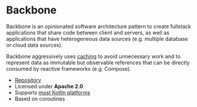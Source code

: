 # Backbone

Backbone is an opinionated software architecture pattern to create fullstack applications that share code between client and servers, as well as applications that have heterogeneous data sources (e.g. multiple database or cloud data sources).

Backbone aggressively uses [caching](pedestal-cache.md) to avoid unnecessary work and to represent data as immutable but observable references that can be directly consumed by reactive frameworks (e.g. Compose).

<div class="grid cards" markdown>

- [Repository](https://gitlab.com/opensavvy/groundwork/pedestal)
- Licensed under **Apache 2.0**
- Supports [most Kotlin platforms](../supported-platforms.md)
- Based on coroutines

</div>
